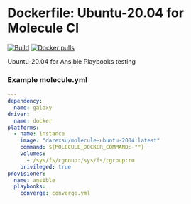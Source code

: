 # Doсkerfile: Ubuntu-20.04 for Molecule CI 

[![Build](https://github.com/darexsu/docker-ubuntu-2004/actions/workflows/build.yml/badge.svg)](https://github.com/darexsu/docker-ubuntu-2004/actions/workflows/build.yml)
[![Docker pulls](https://img.shields.io/docker/pulls/darexsu/molecule-ubuntu-2004.svg?maxAge=2592000)](https://hub.docker.com/r/darexsu/molecule-ubuntu-2004/)

Ubuntu-20.04 for Ansible Playbooks testing

### Example molecule.yml
```yaml
---
dependency:
  name: galaxy
driver:
  name: docker
platforms:
  - name: instance
    image: "darexsu/molecule-ubuntu-2004:latest"
    command: ${MOLECULE_DOCKER_COMMAND:-""}
    volumes:
      - /sys/fs/cgroup:/sys/fs/cgroup:ro
    privileged: true    
provisioner:
  name: ansible
  playbooks:
    converge: converge.yml
```

